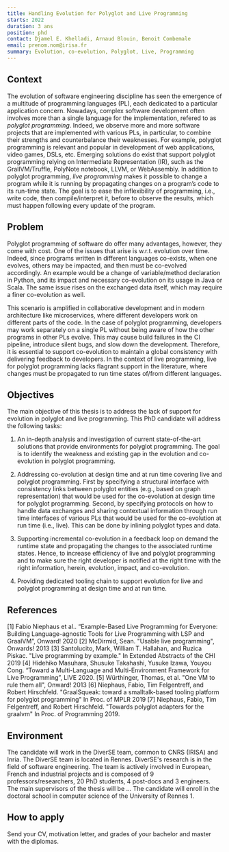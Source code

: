 ```yaml
---
title: Handling Evolution for Polyglot and Live Programming
starts: 2022
duration: 3 ans
position: phd
contact: Djamel E. Khelladi, Arnaud Blouin, Benoit Combemale
email: prenom.nom@irisa.fr
summary: Evolution, co-evolution, Polyglot, Live, Programming
---
```


## Context

The evolution of software engineering discipline has seen the emergence of a multitude of programming languages (PL), each dedicated to a particular application concern. Nowadays, complex software development often involves more than a single language for the implementation, refered to as *polyglot programming*. Indeed, we observe more and more software projects that are implemented with various PLs, in particular, to combine their strengths and counterbalance their weaknesses.
For example, polyglot programming is relevant and popular in development of web applications, video games, DSLs, etc.
Emerging solutions do exist that support polyglot programming relying on Intermediate Representation (IR), such as the GrallVM/Truffle, PolyNote notebook, LLVM, or WebAssembly.
In addition to polyglot programming, *live programming* makes it possible to change a program while it is running by propagating changes on a program’s code to its run-time state. The goal is to ease the inflexibility of programming, i.e., write code, then compile/interpret it, before to observe the results, which must happen following every update of the program.


## Problem

Polyglot programming of software do offer many advantages, however, they come with cost. One of the issues that arise is w.r.t. evolution over time. Indeed, since programs written in different languages co-exists, when one evolves, others may be impacted, and then must be co-evolved accordingly. An example would be a change of variable/method declaration in Python, and its impact and necessary co-evolution on its usage in Java or Scala. The same issue rises on the exchanged data itself, which may require a finer co-evolution as well.

This scenario is amplified in collaborative development and in modern architecture like microservices, where different developers work on different parts of the code. In the case of polyglot programming, developers may work separately on a single PL without being aware of how the other programs in other PLs evolve. This may cause build failures in the CI pipeline, introduce silent bugs, and slow down the development.  Therefore, it is essential to support co-evolution to maintain a global consistency with delivering feedback to developers.
In the context of live programming, live for polyglot programming lacks flagrant support in the literature, where changes must be propagated to run time states of/from different languages.



## Objectives

The main objective of this thesis is to address the lack of support for evolution in polyglot and live programming. This PhD candidate will address the following tasks:

1. An in-depth analysis and investigation of current state-of-the-art solutions that provide environments for polyglot programming. The goal is to identify the weakness and existing gap in the evolution and co-evolution in polyglot programming.

2. Addressing co-evolution at design time and at run time covering live and polyglot programming. First by specifying a structural interface with consistency links between polyglot entities (e.g., based on graph representation) that would be used for the     co-evolution at design time for polyglot programming. Second, by specifying protocols on how to handle data exchanges and sharing contextual information through run time interfaces of various PLs that would be used for the co-evolution at run time (i.e., live). This can be done by inlining polyglot types and data.

3. Supporting incremental co-evolution in a feedback loop on demand the runtime state and propagating the changes to the associated runtime states. Hence, to increase efficiency of live and polyglot programming and to make sure the right developer is notified at the right time with the right information, herein, evolution, impact, and co-evolution.

4. Providing dedicated tooling chain to support evolution  for live and polyglot programming at design time and at run time.


## References

[1] Fabio Niephaus et al.. “Example-Based Live Programming for Everyone: Building Language-agnostic Tools for Live Programming with LSP and GraalVM”, Onward! 2020
[2] McDirmid, Sean. "Usable live programming", Onwards! 2013
[3] Santolucito, Mark, William T. Hallahan, and Ruzica Piskac. "Live programming by example." In Extended Abstracts of the CHI 2019
[4] Hidehiko Masuhara, Shusuke Takahashi, Yusuke Izawa, Youyou Cong. “Toward a Multi-Language and Multi-Environment Framework for Live Programming”, LIVE 2020.
[5] Würthinger, Thomas, et al. "One VM to rule them all", Onward! 2013
[6] Niephaus, Fabio, Tim Felgentreff, and Robert Hirschfeld. "GraalSqueak: toward a smalltalk-based tooling platform for polyglot programming" In Proc. of MPLR 2019
[7] Niephaus, Fabio, Tim Felgentreff, and Robert Hirschfeld. "Towards polyglot adapters for the graalvm" In Proc. of Programming 2019.

## Environment

The candidate will work in the DiverSE team, common to CNRS (IRISA) and Inria. The DiverSE team is located in Rennes. DiverSE's research is in the field of software engineering. The team is actively involved in European, French and industrial projects and is composed of 9 professors/researchers, 20 PhD students, 4 post-docs and 3 engineers. The main supervisors of the thesis will be ... The candidate will enroll in the doctoral school in computer science of the University of Rennes 1.



## How to apply

Send your CV, motivation letter, and grades of your bachelor and master with the diplomas.

